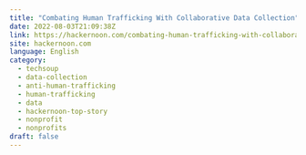 ```yaml
---
title: "Combating Human Trafficking With Collaborative Data Collection"
date: 2022-08-03T21:09:38Z
link: https://hackernoon.com/combating-human-trafficking-with-collaborative-data-collection?source=rss&utm_medium=RSS&utm_source=news.12bit.vn
site: hackernoon.com
language: English
category:
  - techsoup
  - data-collection
  - anti-human-trafficking
  - human-trafficking
  - data
  - hackernoon-top-story
  - nonprofit
  - nonprofits
draft: false
---
```

